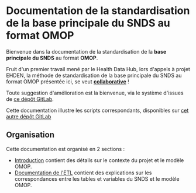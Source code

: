 # Documentation de la standardisation de la base principale du SNDS au format OMOP
<!-- SPDX-License-Identifier: MPL-2.0 -->

Bienvenue dans la documentation de la standardisation de la **base principale du SNDS** au format **OMOP**.

Fruit d'un premier travail mené par le Health Data Hub, lors d'appels à projet EHDEN, la méthode de standardisation de la base principale du SNDS au format OMOP présentée ici, se veut **<u>collaborative</u>** ! 

Toute suggestion d'amélioration est la bienvenue, via le système d'issues de [ce dépôt GitLab](https://gitlab.com/healthdatahub/applications-du-hdh/documentation-snds). 

Cette documentation illustre les scripts correspondants, disponibles sur [cet autre dépôt GitLab](https://gitlab.com/healthdatahub/snds_omop/-/blob/master/README.md?ref_type=heads&plain=0)

## Organisation
Cette documentation est organisé en 2 sections : 
- [Introduction](./introduction/) contient des détails sur le contexte du projet et le modèle OMOP.
- [Documentation de l'ETL](./documentation_etl/) contient des explications sur les correspondances entre les tables et variables du SNDS et le modèle OMOP.








